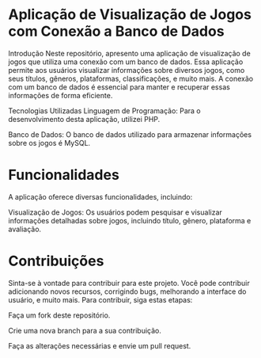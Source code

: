 # Aplicação de Visualização de Jogos com Conexão a Banco de Dados

Introdução
Neste repositório, apresento uma aplicação de visualização de jogos que utiliza uma conexão com um banco de dados. Essa aplicação permite aos usuários visualizar informações sobre diversos jogos, como seus títulos, gêneros, plataformas, classificações, e muito mais. A conexão com um banco de dados é essencial para manter e recuperar essas informações de forma eficiente.

Tecnologias Utilizadas
Linguagem de Programação: Para o desenvolvimento desta aplicação, utilizei PHP.

Banco de Dados: O banco de dados utilizado para armazenar informações sobre os jogos é MySQL.

# Funcionalidades

A aplicação oferece diversas funcionalidades, incluindo:

Visualização de Jogos: Os usuários podem pesquisar e visualizar informações detalhadas sobre jogos, incluindo título, gênero, plataforma e avaliação.

# Contribuições

Sinta-se à vontade para contribuir para este projeto. Você pode contribuir adicionando novos recursos, corrigindo bugs, melhorando a interface do usuário, e muito mais. Para contribuir, siga estas etapas:

Faça um fork deste repositório.

Crie uma nova branch para a sua contribuição.

Faça as alterações necessárias e envie um pull request.
